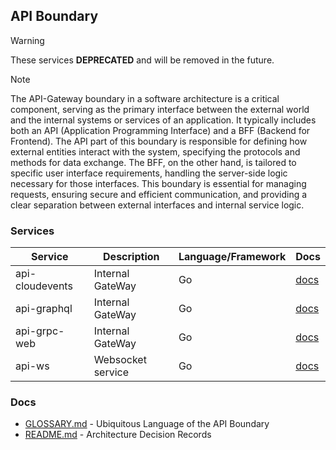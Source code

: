 ## API Boundary

> [!WARNING]
> These services **DEPRECATED** and will be removed in the future.

> [!NOTE]
> The API-Gateway boundary in a software architecture is a critical component, serving as the primary 
> interface between the external world and the internal systems or services of an application. 
> It typically includes both an API (Application Programming Interface) and a BFF (Backend for Frontend). 
> The API part of this boundary is responsible for defining how external entities interact with the system, 
> specifying the protocols and methods for data exchange. The BFF, on the other hand, 
> is tailored to specific user interface requirements, handling the server-side logic necessary for those interfaces. 
> This boundary is essential for managing requests, ensuring secure and efficient communication, 
> and providing a clear separation between external interfaces and internal service logic.

### Services

| Service         | Description       | Language/Framework | Docs                                                       |
|-----------------|-------------------|--------------------|------------------------------------------------------------|
| api-cloudevents | Internal GateWay  | Go                 | [docs](./boundaries/api/api-gateway/README.md)             |
| api-graphql     | Internal GateWay  | Go                 | [docs](./boundaries/api/api-gateway/README.md)             |
| api-grpc-web    | Internal GateWay  | Go                 | [docs](./boundaries/api/api-gateway/README.md)             |
| api-ws          | Websocket service | Go                 | [docs](./boundaries/api/api-gateway/gateways/ws/README.md) |

### Docs

- [GLOSSARY.md](./GLOSSARY.md) - Ubiquitous Language of the API Boundary
- [README.md](./docs/ADR/README.md) - Architecture Decision Records

